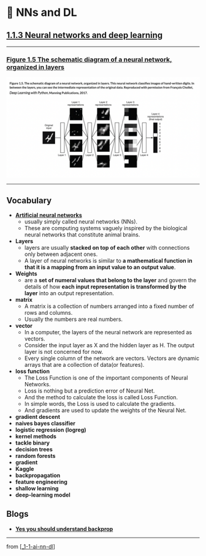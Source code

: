 # 🌱 NNs and DL

## [**1.1.3** Neural networks and deep learning](https://livebook.manning.com/book/deep-learning-with-javascript/chapter-1/52)

---

### [**Figure 1.5** The schematic diagram of a neural network, organized in layers](https://livebook.manning.com/book/deep-learning-with-javascript/chapter-1/ch01fig05)

<img src="../../../assets/figures/Figure_1-5.png"/>

---

## **Vocabulary**

- [**Artificial neural networks**](https://en.wikipedia.org/wiki/Artificial_neural_network)
  - usually simply called neural networks (NNs).
  - These are computing systems vaguely inspired by the biological neural networks that constitute animal brains.
- **Layers**
  - layers are usually **stacked on top of each other** with connections only between adjacent ones.
  - A layer of neural networks is similar to **a mathematical function in that it is a mapping from an input value to an output value**.
- **Weights**
  - are a **set of numeral values that belong to the layer** and govern the details of how **each input representation is transformed by the layer** into an output representation.
- **matrix**
  - A matrix is a collection of numbers arranged into a fixed number of rows and columns.
  - Usually the numbers are real numbers.
- **vector**
  - In a computer, the layers of the neural network are represented as vectors.
  - Consider the input layer as X and the hidden layer as H. The output layer is not concerned for now.
  - Every single column of the network are vectors. Vectors are dynamic arrays that are a collection of data(or features).
- **loss function**
  - The Loss Function is one of the important components of Neural Networks.
  - Loss is nothing but a prediction error of Neural Net.
  - And the method to calculate the loss is called Loss Function.
  - In simple words, the Loss is used to calculate the gradients.
  - And gradients are used to update the weights of the Neural Net.
- **gradient descent**
- **naives bayes classifier**
- **logistic regression (logreg)**
- **kernel methods**
- **tackle binary**
- **decision trees**
- **random forests**
- **gradient**
- **Kaggle**
- **backpropagation**
- **feature engineering**
- **shallow learning**
- **deep-learning model**

## **Blogs**

- [**Yes you should understand backprop**](https://karpathy.medium.com/yes-you-should-understand-backprop-e2f06eab496b#.vt3ax2kg9)

<link rel="stylesheet" type="text/css" media="all" href="../../../assets/css/custom.css" />

---

from [[_1-1-ai-nn-dl]]

[//begin]: # "Autogenerated link references for markdown compatibility"
[_1-1-ai-nn-dl]: _1-1-ai-nn-dl.md "🌱 AI ML NN DL"
[//end]: # "Autogenerated link references"
